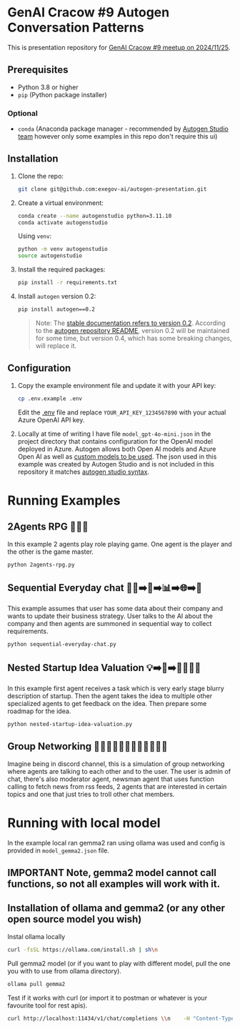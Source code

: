 # GenAI Cracow #9 Autogen Conversation Patterns

This is presentation repository for [GenAI Cracow #9 meetup on 2024/11/25](https://lu.ma/67h2lt7k?tk=DtPGDy).

## Prerequisites

- Python 3.8 or higher
- `pip` (Python package installer)

### Optional
- `conda` (Anaconda package manager - recommended by [Autogen Studio team](https://autogen-studio.com/autogen-studio-ui) however only some examples in this repo don't require this ui)

## Installation

1. Clone the repo:

    ```sh
    git clone git@github.com:exegov-ai/autogen-presentation.git
    ```

2. Create a virtual environment:

    ```sh
    conda create --name autogenstudio python=3.11.10
    conda activate autogenstudio
    ```

    Using `venv`:

    ```sh
    python -m venv autogenstudio
    source autogenstudio
    ```
3. Install the required packages:

    ```sh
    pip install -r requirements.txt
    ```

4. Install `autogen` version 0.2:

    ```sh
    pip install autogen==0.2
    ```

    > Note: The [stable documentation refers to version 0.2](https://microsoft.github.io/autogen/0.2/). According to the [autogen repository README](https://github.com/microsoft/autogen), version 0.2 will be maintained for some time, but version 0.4, which has some breaking changes, will replace it.

## Configuration

1. Copy the example environment file and update it with your API key:

    ```sh
    cp .env.example .env
    ```

    Edit the [.env](http://_vscodecontentref_/0) file and replace `YOUR_API_KEY_1234567890` with your actual Azure OpenAI API key.

2. Locally at time of writing I have file `model_gpt-4o-mini.json` in the project directory that contains configuration for the OpenAI model deployed in Azure.
Autogen allows both Open AI models and Azure Open AI as well as [custom models to be used](https://microsoft.github.io/autogen/0.2/blog/2024/01/26/Custom-Models/). The json used in this example was created by Autogen Studio and is not included in this repository it matches [autogen studio syntax](https://microsoft.github.io/autogen/0.2/blog/2023/12/01/AutoGenStudio/).

# Running Examples

## 2Agents RPG 🤖🎲🤖

In this example 2 agents play role playing game. One agent is the player and the other is the game master.

```sh
python 2agents-rpg.py
```

## Sequential Everyday chat 👤💬➡️📝➡️📊➡️🌐➡️👤

This example assumes that user has some data about their company and wants to update their business strategy. User talks to the AI about the company and then agents are summoned in sequential way to collect requirements.

```sh
python sequential-everyday-chat.py
```

## Nested Startup Idea Valuation 💡➡️🤖➡️👨‍👩‍👧‍👦

In this example first agent receives a task which is very early stage blurry description of startup.
Then the agent takes the idea to multiple other specialized agents to get feedback on the idea.
Then prepare some roadmap for the idea.

```sh
python nested-startup-idea-valuation.py
```

## Group Networking 👤💬🤖💬👥🤖💬🤖💬👥🤖💬

Imagine being in discord channel, this is a simulation of group networking where agents are talking to each other and to the user.
The user is admin of chat, there's also moderator agent, newsman agent that uses function calling to fetch news from rss feeds, 2 agents that are interested in certain topics and one that just tries to troll other chat members.

# Running with local model

In the example local ran gemma2 ran using ollama was used and config is provided in `model_gemma2.json` file.


## IMPORTANT Note, gemma2 model cannot call functions, so not all examples will work with it.

## Installation of ollama and gemma2 (or any other open source model you wish)

Instal ollama locally

```sh
curl -fsSL https://ollama.com/install.sh | sh\n
```

Pull gemma2 model (or if you want to play with different model, pull the one you with to use from ollama directory).

```sh
ollama pull gemma2
```

Test if it works with curl (or import it to postman or whatever is your favourite tool for rest apis).

```sh
curl http://localhost:11434/v1/chat/completions \\n    -H "Content-Type: application/json" \\n    -d '{\n        "model": "gemma2",\n        "messages": [\n            {\n                "role": "system",\n                "content": "You are a helpful assistant."\n            },\n            {\n                "role": "user",\n                "content": "Hello!"\n            }\n        ]\n    }'\n
```